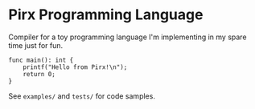 # Pirx Programming Language

Compiler for a toy programming language I'm implementing in my spare time just for fun.

```
func main(): int {
    printf("Hello from Pirx!\n");
    return 0;
}
```

See `examples/` and `tests/` for code samples.

